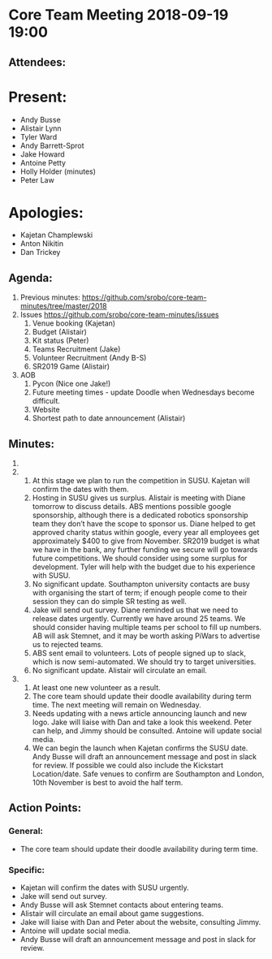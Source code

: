 # Core Team Meeting 2018-09-19 19:00

## Attendees:
# Present:
- Andy Busse
- Alistair Lynn
- Tyler Ward
- Andy Barrett-Sprot
- Jake Howard
- Antoine Petty
- Holly Holder (minutes)
- Peter Law
# Apologies:
- Kajetan Champlewski
- Anton Nikitin
- Dan Trickey

## Agenda:
1. Previous minutes: https://github.com/srobo/core-team-minutes/tree/master/2018
2. Issues https://github.com/srobo/core-team-minutes/issues  
	1. Venue booking (Kajetan) 
	2. Budget (Alistair) 
	3. Kit status (Peter) 
	4. Teams Recruitment (Jake) 
	5. Volunteer Recruitment (Andy B-S) 
	6. SR2019 Game (Alistair) 
3. AOB 
	1. Pycon (Nice one Jake!)
	2. Future meeting times - update Doodle when Wednesdays become difficult.
	3. Website
	4. Shortest path to date announcement (Alistair)	

## Minutes: 
1. 
2. 
	1. At this stage we plan to run the competition in SUSU. Kajetan will confirm the dates with them.
	2. Hosting in SUSU gives us surplus. Alistair is meeting with Diane tomorrow to discuss details. ABS mentions possible google sponsorship, although there is a dedicated robotics sponsorship team they don’t have the scope to sponsor us. Diane helped to get approved charity status within google, every year all employees get approximately $400 to give from November. SR2019 budget is what we have in the bank, any further funding we secure will go towards future competitions. We should consider using some surplus for development. Tyler will help with the budget due to his experience with SUSU.
	3. No significant update. Southampton university contacts are busy with organising the start of term; if enough people come to their session they can do simple SR testing as well.
	4. Jake will send out survey. Diane reminded us that we need to release dates urgently. Currently we have around 25 teams. We should consider having multiple teams per school to fill up numbers. AB will ask Stemnet, and it may be worth asking PiWars to advertise us to rejected teams. 
	5. ABS sent email to volunteers. Lots of people signed up to slack, which is now semi-automated. We should try to target universities.
	6. No significant update. Alistair will circulate an email.
3.
	1. At least one new volunteer as a result.
	2. The core team should update their doodle availability during term time. The next meeting will remain on Wednesday.
	3. Needs updating with a news article announcing launch and new logo. Jake will liaise with Dan and take a look this weekend. Peter can help, and Jimmy should be consulted. Antoine will update social media.
	4. We can begin the launch when Kajetan confirms the SUSU date. Andy Busse will draft an announcement message and post in slack for review. If possible we could also include the Kickstart Location/date. Safe venues to confirm are Southampton and London, 10th November is best to avoid the half term.

## Action Points:

### General:
- The core team should update their doodle availability during term time.

### Specific:
- Kajetan will confirm the dates with SUSU urgently.
- Jake will send out survey.
- Andy Busse will ask Stemnet contacts about entering teams.
- Alistair will circulate an email about game suggestions.
- Jake will liaise with Dan and Peter about the website, consulting Jimmy.
- Antoine will update social media.
- Andy Busse will draft an announcement message and post in slack for review.
